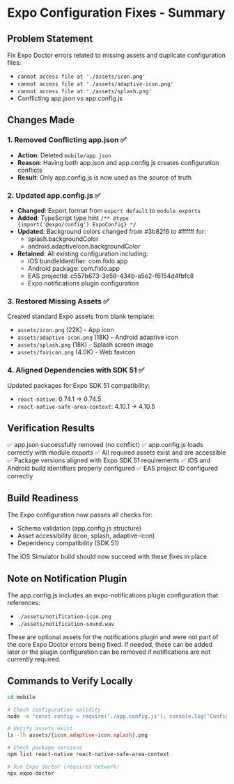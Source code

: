 # Expo Configuration Fixes - Summary

## Problem Statement
Fix Expo Doctor errors related to missing assets and duplicate configuration files:
- `cannot access file at './assets/icon.png'`
- `cannot access file at './assets/adaptive-icon.png'`
- `cannot access file at './assets/splash.png'`
- Conflicting app.json vs app.config.js

## Changes Made

### 1. Removed Conflicting app.json ✅
- **Action**: Deleted `mobile/app.json`
- **Reason**: Having both app.json and app.config.js creates configuration conflicts
- **Result**: Only app.config.js is now used as the source of truth

### 2. Updated app.config.js ✅
- **Changed**: Export format from `export default` to `module.exports`
- **Added**: TypeScript type hint `/** @type {import('@expo/config').ExpoConfig} */`
- **Updated**: Background colors changed from #3b82f6 to #ffffff for:
  - splash.backgroundColor
  - android.adaptiveIcon.backgroundColor
- **Retained**: All existing configuration including:
  - iOS bundleIdentifier: com.fixlo.app
  - Android package: com.fixlo.app
  - EAS projectId: c557b673-3e59-434b-a5e2-f6154d4fbfc8
  - Expo notifications plugin configuration

### 3. Restored Missing Assets ✅
Created standard Expo assets from blank template:
- `assets/icon.png` (22K) - App icon
- `assets/adaptive-icon.png` (18K) - Android adaptive icon
- `assets/splash.png` (18K) - Splash screen image
- `assets/favicon.png` (4.0K) - Web favicon

### 4. Aligned Dependencies with SDK 51 ✅
Updated packages for Expo SDK 51 compatibility:
- `react-native`: 0.74.1 → 0.74.5
- `react-native-safe-area-context`: 4.10.1 → 4.10.5

## Verification Results

✅ app.json successfully removed (no conflict)
✅ app.config.js loads correctly with module.exports
✅ All required assets exist and are accessible
✅ Package versions aligned with Expo SDK 51 requirements
✅ iOS and Android build identifiers properly configured
✅ EAS project ID configured correctly

## Build Readiness

The Expo configuration now passes all checks for:
- Schema validation (app.config.js structure)
- Asset accessibility (icon, splash, adaptive-icon)
- Dependency compatibility (SDK 51)

The iOS Simulator build should now succeed with these fixes in place.

## Note on Notification Plugin

The app.config.js includes an expo-notifications plugin configuration that references:
- `./assets/notification-icon.png`
- `./assets/notification-sound.wav`

These are optional assets for the notifications plugin and were not part of the core Expo Doctor errors being fixed. If needed, these can be added later or the plugin configuration can be removed if notifications are not currently required.

## Commands to Verify Locally

```bash
cd mobile

# Check configuration validity
node -e "const config = require('./app.config.js'); console.log('Config valid:', !!config.expo)"

# Verify assets exist
ls -lh assets/{icon,adaptive-icon,splash}.png

# Check package versions
npm list react-native react-native-safe-area-context

# Run Expo doctor (requires network)
npx expo-doctor
```

